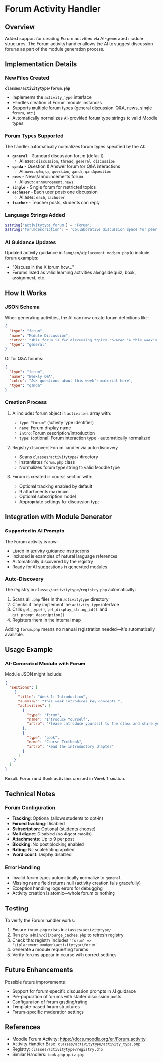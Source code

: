 # Forum Activity Handler

## Overview

Added support for creating Forum activities via AI-generated module structures. The Forum activity handler allows the AI to suggest discussion forums as part of the module generation process.

## Implementation Details

### New Files Created

**`classes/activitytype/forum.php`**
- Implements the `activity_type` interface
- Handles creation of Forum module instances
- Supports multiple forum types (general discussion, Q&A, news, single forum, etc.)
- Automatically normalizes AI-provided forum type strings to valid Moodle types

### Forum Types Supported

The handler automatically normalizes forum types specified by the AI:

- **`general`** - Standard discussion forum (default)
  - Aliases: `discussion`, `thread`, `general discussion`
- **`qanda`** - Question & Answer forum for Q&A interactions
  - Aliases: `q&a`, `qa`, `question`, `qanda`, `qandquestion`
- **`news`** - News/announcements forum
  - Aliases: `announcement`, `news`
- **`single`** - Single forum for restricted topics
- **`eachuser`** - Each user posts one discussion
  - Aliases: `each`, `eachuser`
- **`teacher`** - Teacher posts, students can reply

### Language Strings Added

```php
$string['activitytype_forum'] = 'Forum';
$string['forumdescription'] = 'Collaborative discussion space for peer interaction and group communication';
```

### AI Guidance Updates

Updated activity guidance in `lang/en/aiplacement_modgen.php` to include forum examples:
- "Discuss in the X forum how..." 
- Forums listed as valid learning activities alongside quiz, book, assignment, etc.

## How It Works

### JSON Schema

When generating activities, the AI can now create forum definitions like:

```json
{
  "type": "forum",
  "name": "Module Discussion",
  "intro": "This forum is for discussing topics covered in this week's content",
  "type": "general"
}
```

Or for Q&A forums:

```json
{
  "type": "forum",
  "name": "Weekly Q&A",
  "intro": "Ask questions about this week's material here",
  "type": "qanda"
}
```

### Creation Process

1. AI includes forum object in `activities` array with:
   - `type`: `"forum"` (activity type identifier)
   - `name`: Forum display name
   - `intro`: Forum description/introduction
   - `type`: (optional) Forum interaction type - automatically normalized

2. Registry discovers Forum handler via auto-discovery
   - Scans `classes/activitytype/` directory
   - Instantiates `forum.php` class
   - Normalizes forum type string to valid Moodle type

3. Forum is created in course section with:
   - Optional tracking enabled by default
   - 9 attachments maximum
   - Optional subscription model
   - Appropriate settings for discussion type

## Integration with Module Generator

### Supported in AI Prompts

The Forum activity is now:
- Listed in activity guidance instructions
- Included in examples of natural language references
- Automatically discovered by the registry
- Ready for AI suggestions in generated modules

### Auto-Discovery

The registry in `classes/activitytype/registry.php` automatically:
1. Scans all `.php` files in the `activitytype` directory
2. Checks if they implement the `activity_type` interface
3. Calls `get_type()`, `get_display_string_id()`, and `get_prompt_description()`
4. Registers them in the internal map

Adding `forum.php` means no manual registration needed—it's automatically available.

## Usage Example

### AI-Generated Module with Forum

Module JSON might include:

```json
{
  "sections": [
    {
      "title": "Week 1: Introduction",
      "summary": "This week introduces key concepts.",
      "activities": [
        {
          "type": "forum",
          "name": "Introduce Yourself",
          "intro": "Please introduce yourself to the class and share your background."
        },
        {
          "type": "book",
          "name": "Course Textbook",
          "intro": "Read the introductory chapter"
        }
      ]
    }
  ]
}
```

Result: Forum and Book activities created in Week 1 section.

## Technical Notes

### Forum Configuration

- **Tracking**: Optional (allows students to opt-in)
- **Forced tracking**: Disabled
- **Subscription**: Optional (students choose)
- **Mail digest**: Disabled (no digest emails)
- **Attachments**: Up to 9 per post
- **Blocking**: No post blocking enabled
- **Rating**: No scale/rating applied
- **Word count**: Display disabled

### Error Handling

- Invalid forum types automatically normalize to `general`
- Missing name field returns null (activity creation fails gracefully)
- Exception handling logs errors for debugging
- Activity creation is atomic—whole forum or nothing

## Testing

To verify the Forum handler works:

1. Ensure `forum.php` exists in `classes/activitytype/`
2. Run `php admin/cli/purge_caches.php` to refresh registry
3. Check that registry includes `'forum' => 'aiplacement_modgen\activitytype\forum'`
4. Generate a module requesting forums
5. Verify forums appear in course with correct settings

## Future Enhancements

Possible future improvements:
- Support for forum-specific discussion prompts in AI guidance
- Pre-population of forums with starter discussion posts
- Configuration of forum grading/rating
- Template-based forum structures
- Forum-specific moderation settings

## References

- Moodle Forum Activity: https://docs.moodle.org/en/Forum_activity
- Activity Handler Base: `classes/activitytype/activity_type.php`
- Registry: `classes/activitytype/registry.php`
- Similar Handlers: `book.php`, `quiz.php`
